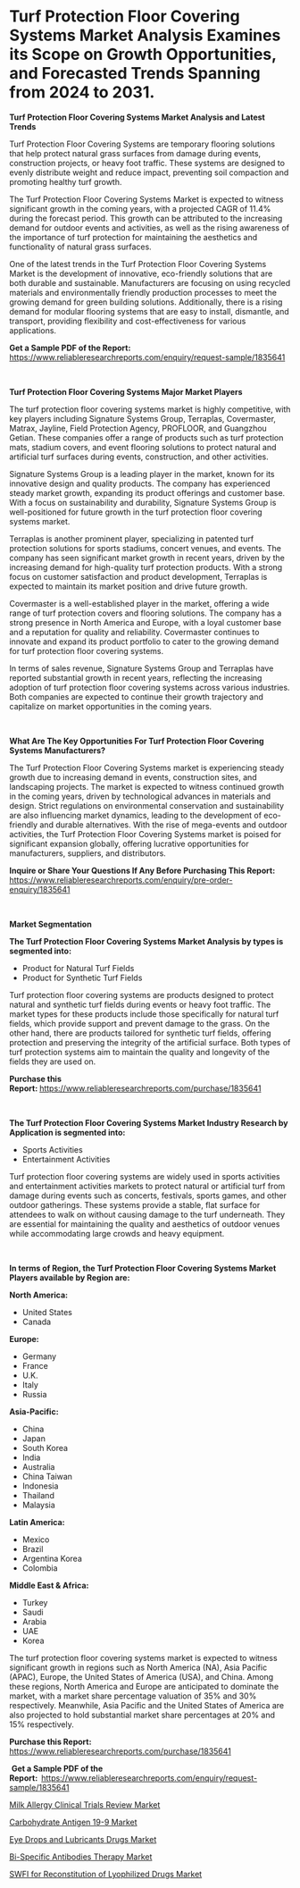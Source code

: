 <p><h1>Turf Protection Floor Covering Systems Market Analysis Examines its Scope on Growth Opportunities, and Forecasted Trends Spanning from 2024 to 2031.</h1></p><p><strong>Turf Protection Floor Covering Systems Market Analysis and Latest Trends</strong></p>
<p><p>Turf Protection Floor Covering Systems are temporary flooring solutions that help protect natural grass surfaces from damage during events, construction projects, or heavy foot traffic. These systems are designed to evenly distribute weight and reduce impact, preventing soil compaction and promoting healthy turf growth.</p><p>The Turf Protection Floor Covering Systems Market is expected to witness significant growth in the coming years, with a projected CAGR of 11.4% during the forecast period. This growth can be attributed to the increasing demand for outdoor events and activities, as well as the rising awareness of the importance of turf protection for maintaining the aesthetics and functionality of natural grass surfaces.</p><p>One of the latest trends in the Turf Protection Floor Covering Systems Market is the development of innovative, eco-friendly solutions that are both durable and sustainable. Manufacturers are focusing on using recycled materials and environmentally friendly production processes to meet the growing demand for green building solutions. Additionally, there is a rising demand for modular flooring systems that are easy to install, dismantle, and transport, providing flexibility and cost-effectiveness for various applications.</p></p>
<p><strong>Get a Sample PDF of the Report:&nbsp;</strong> <a href="https://www.reliableresearchreports.com/enquiry/request-sample/1835641">https://www.reliableresearchreports.com/enquiry/request-sample/1835641</a></p>
<p>&nbsp;</p>
<p><strong>Turf Protection Floor Covering Systems Major Market Players</strong></p>
<p><p>The turf protection floor covering systems market is highly competitive, with key players including Signature Systems Group, Terraplas, Covermaster, Matrax, Jayline, Field Protection Agency, PROFLOOR, and Guangzhou Getian. These companies offer a range of products such as turf protection mats, stadium covers, and event flooring solutions to protect natural and artificial turf surfaces during events, construction, and other activities.</p><p>Signature Systems Group is a leading player in the market, known for its innovative design and quality products. The company has experienced steady market growth, expanding its product offerings and customer base. With a focus on sustainability and durability, Signature Systems Group is well-positioned for future growth in the turf protection floor covering systems market.</p><p>Terraplas is another prominent player, specializing in patented turf protection solutions for sports stadiums, concert venues, and events. The company has seen significant market growth in recent years, driven by the increasing demand for high-quality turf protection products. With a strong focus on customer satisfaction and product development, Terraplas is expected to maintain its market position and drive future growth.</p><p>Covermaster is a well-established player in the market, offering a wide range of turf protection covers and flooring solutions. The company has a strong presence in North America and Europe, with a loyal customer base and a reputation for quality and reliability. Covermaster continues to innovate and expand its product portfolio to cater to the growing demand for turf protection floor covering systems.</p><p>In terms of sales revenue, Signature Systems Group and Terraplas have reported substantial growth in recent years, reflecting the increasing adoption of turf protection floor covering systems across various industries. Both companies are expected to continue their growth trajectory and capitalize on market opportunities in the coming years.</p></p>
<p>&nbsp;</p>
<p><strong>What Are The Key Opportunities For Turf Protection Floor Covering Systems Manufacturers?</strong></p>
<p><p>The Turf Protection Floor Covering Systems market is experiencing steady growth due to increasing demand in events, construction sites, and landscaping projects. The market is expected to witness continued growth in the coming years, driven by technological advances in materials and design. Strict regulations on environmental conservation and sustainability are also influencing market dynamics, leading to the development of eco-friendly and durable alternatives. With the rise of mega-events and outdoor activities, the Turf Protection Floor Covering Systems market is poised for significant expansion globally, offering lucrative opportunities for manufacturers, suppliers, and distributors.</p></p>
<p><strong>Inquire or Share Your Questions If Any Before Purchasing This Report:</strong> <a href="https://www.reliableresearchreports.com/enquiry/pre-order-enquiry/1835641">https://www.reliableresearchreports.com/enquiry/pre-order-enquiry/1835641</a></p>
<p>&nbsp;</p>
<p><strong>Market Segmentation</strong></p>
<p><strong>The Turf Protection Floor Covering Systems Market Analysis by types is segmented into:</strong></p>
<p><ul><li>Product for Natural Turf Fields</li><li>Product for Synthetic Turf Fields</li></ul></p>
<p><p>Turf protection floor covering systems are products designed to protect natural and synthetic turf fields during events or heavy foot traffic. The market types for these products include those specifically for natural turf fields, which provide support and prevent damage to the grass. On the other hand, there are products tailored for synthetic turf fields, offering protection and preserving the integrity of the artificial surface. Both types of turf protection systems aim to maintain the quality and longevity of the fields they are used on.</p></p>
<p><strong>Purchase this Report:&nbsp;</strong><a href="https://www.reliableresearchreports.com/purchase/1835641">https://www.reliableresearchreports.com/purchase/1835641</a></p>
<p>&nbsp;</p>
<p><strong>The Turf Protection Floor Covering Systems Market Industry Research by Application is segmented into:</strong></p>
<p><ul><li>Sports Activities</li><li>Entertainment Activities</li></ul></p>
<p><p>Turf protection floor covering systems are widely used in sports activities and entertainment activities markets to protect natural or artificial turf from damage during events such as concerts, festivals, sports games, and other outdoor gatherings. These systems provide a stable, flat surface for attendees to walk on without causing damage to the turf underneath. They are essential for maintaining the quality and aesthetics of outdoor venues while accommodating large crowds and heavy equipment.</p></p>
<p>&nbsp;</p>
<p><strong>In terms of Region, the Turf Protection Floor Covering Systems Market Players available by Region are:</strong></p>
<p>
    <p> <strong> North America: </strong>
        <ul>
            <li>United States</li>
            <li>Canada</li>
        </ul>
        </p> 
    <p> <strong> Europe: </strong>
        <ul>
            <li>Germany</li>
            <li>France</li>
            <li>U.K.</li>
            <li>Italy</li>
            <li>Russia</li>
        </ul>
        </p> 
    <p> <strong> Asia-Pacific: </strong>
        <ul>
            <li>China</li>
            <li>Japan</li>
            <li>South Korea</li>
            <li>India</li>
            <li>Australia</li>
            <li>China Taiwan</li>
            <li>Indonesia</li>
            <li>Thailand</li>
            <li>Malaysia</li>
        </ul>
        </p> 
    <p> <strong> Latin America: </strong>
        <ul>
            <li>Mexico</li>
            <li>Brazil</li>
            <li>Argentina Korea</li>
            <li>Colombia</li>
        </ul>
        </p> 
    <p> <strong> Middle East & Africa: </strong>
        <ul>
            <li>Turkey</li>
            <li>Saudi</li>
            <li>Arabia</li>
            <li>UAE</li>
            <li>Korea</li>
        </ul>
    </p>
    </p>
<p><p>The turf protection floor covering systems market is expected to witness significant growth in regions such as North America (NA), Asia Pacific (APAC), Europe, the United States of America (USA), and China. Among these regions, North America and Europe are anticipated to dominate the market, with a market share percentage valuation of 35% and 30% respectively. Meanwhile, Asia Pacific and the United States of America are also projected to hold substantial market share percentages at 20% and 15% respectively.</p></p>
<p><strong>Purchase this Report: </strong><a href="https://www.reliableresearchreports.com/purchase/1835641">https://www.reliableresearchreports.com/purchase/1835641</a></p>
<p>&nbsp;<strong>Get a Sample PDF of the Report:&nbsp;&nbsp;</strong><a href="https://www.reliableresearchreports.com/enquiry/request-sample/1835641">https://www.reliableresearchreports.com/enquiry/request-sample/1835641</a></p>
<p><strong></strong></p>
<p><p><a href="https://medium.com/@leorawolf/milk-allergy-clinical-trials-review-market-outlook-industry-overview-and-forecast-2024-to-2031-06eef88ce266">Milk Allergy Clinical Trials Review Market</a></p><p><a href="https://medium.com/@leorawolf/carbohydrate-antigen-19-9-market-research-report-its-history-and-forecast-2024-to-2031-18c2f9f7207f">Carbohydrate Antigen 19-9 Market</a></p><p><a href="https://medium.com/@leorawolf/eye-drops-and-lubricants-drugs-market-furnishes-information-on-market-share-market-trends-and-ae1fc9101789">Eye Drops and Lubricants Drugs Market</a></p><p><a href="https://medium.com/@leorawolf/bi-specific-antibodies-therapy-market-outlook-industry-overview-and-forecast-2024-to-2031-7882f14edf5c">Bi-Specific Antibodies Therapy Market</a></p><p><a href="https://medium.com/@leorawolf/swfi-for-reconstitution-of-lyophilized-drugs-market-research-report-its-history-and-forecast-2024-d4c87858297c">SWFI for Reconstitution of Lyophilized Drugs Market</a></p></p>